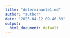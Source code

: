 ```yaml
---
title: "determinante1.md"
author: "author"
date: "2025-04-12_09-46-39"
output:
  html_document: default
---
```

